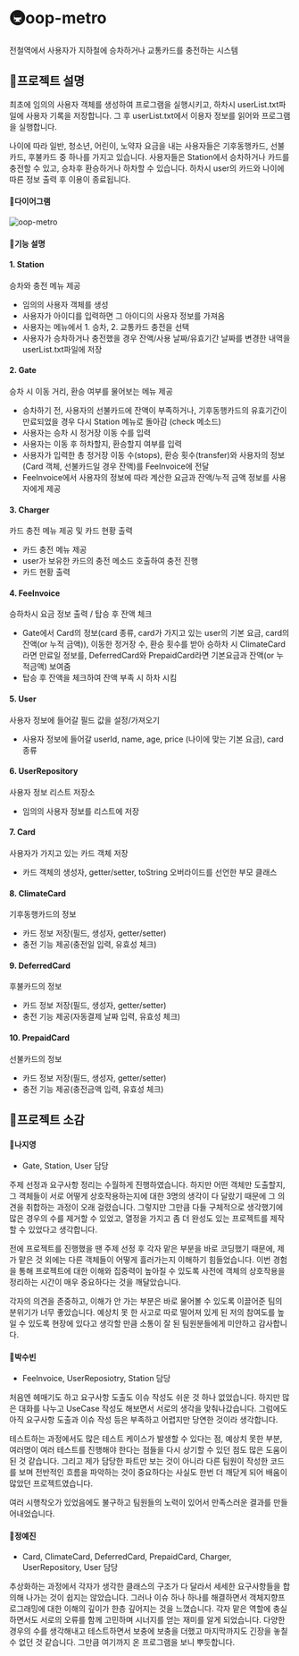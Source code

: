 # 🚇oop-metro

전철역에서 사용자가 지하철에 승차하거나 교통카드를 충전하는 시스템

## 🚎프로젝트 설명

최초에 임의의 사용자 객체를 생성하여 프로그램을 실행시키고, 하차시 userList.txt파일에 사용자 기록을 저장합니다. 그 후 userList.txt에서 이용자 정보를 읽어와 프로그램을 실행합니다.

나이에 따라 일반, 청소년, 어린이, 노약자 요금을 내는 사용자들은 기후동행카드, 선불카드, 후불카드 중 하나를 가지고 있습니다. 사용자들은 Station에서 승차하거나 카드를 충전할 수 있고, 승차후 환승하거나 하차할 수 있습니다. 하차시 user의 카드와 나이에 따른 정보 출력 후 이용이 종료됩니다.

#### 🏁다이어그램
![oop-metro](https://github.com/ssg-java3-240304/oop-metro/assets/95676035/37f89429-559d-4414-9eab-76d90c353c4f)

#### 🔨기능 설명
#### 1. Station
승차와 충전 메뉴 제공
- 임의의 사용자 객체를 생성
- 사용자가 아이디를 입력하면 그 아이디의 사용자 정보를 가져옴
- 사용자는 메뉴에서 1. 승차, 2. 교통카드 충전을 선택
- 사용자가 승차하거나 충전했을 경우 잔액/사용 날짜/유효기간 날짜를 변경한 내역을 userList.txt파일에 저장

#### 2. Gate
승차 시 이동 거리, 환승 여부를 물어보는 메뉴 제공
- 승차하기 전, 사용자의 선불카드에 잔액이 부족하거나, 기후동행카드의 유효기간이 만료되었을 경우 다시 Station 메뉴로 돌아감 (check 메소드)
- 사용자는 승차 시 정거장 이동 수를 입력
- 사용자는 이동 후 하차할지, 환승할지 여부를 입력
- 사용자가 입력한 총 정거장 이동 수(stops), 환승 횟수(transfer)와 사용자의 정보(Card 객체, 선불카드일 경우 잔액)를 FeeInvoice에 전달
- FeeInvoice에서 사용자의 정보에 따라 계산한 요금과 잔액/누적 금액 정보를 사용자에게 제공

#### 3. Charger
카드 충전 메뉴 제공 및 카드 현황 출력
- 카드 충전 메뉴 제공
- user가 보유한 카드의 충전 메소드 호출하여 충전 진행
- 카드 현황 출력

#### 4. FeeInvoice
승하차시 요금 정보 출력 / 탑승 후 잔액 체크
- Gate에서 Card의 정보(card 종류, card가 가지고 있는 user의 기본 요금, card의 잔액(or 누적 금액)), 이동한 정거장 수, 환승 횟수를 받아 승하차 시 ClimateCard라면 만료일 정보를, DeferredCard와 PrepaidCard라면 기본요금과 잔액(or 누적금액) 보여줌
- 탑승 후 잔액을 체크하여 잔액 부족 시 하차 시킴

#### 5. User
사용자 정보에 들어갈 필드 값을 설정/가져오기
- 사용자 정보에 들어갈 userId, name, age, price (나이에 맞는 기본 요금), card 종류

#### 6. UserRepository
사용자 정보 리스트 저장소
- 임의의 사용자 정보를 리스트에 저장

#### 7. Card
사용자가 가지고 있는 카드 객체 저장
- 카드 객체의 생성자, getter/setter, toString 오버라이드를 선언한 부모 클래스

#### 8. ClimateCard
기후동행카드의 정보
- 카드 정보 저장(필드, 생성자, getter/setter)
- 충전 기능 제공(충전일 입력, 유효성 체크)

#### 9. DeferredCard
후불카드의 정보
- 카드 정보 저장(필드, 생성자, getter/setter)
- 충전 기능 제공(자동결제 날짜 입력, 유효성 체크)

#### 10. PrepaidCard
선불카드의 정보
- 카드 정보 저장(필드, 생성자, getter/setter)
- 충전 기능 제공(충전금액 입력, 유효성 체크)


## 💜프로젝트 소감

#### 🍒나지영

- Gate, Station, User 담당

주제 선정과 요구사항 정리는 수월하게 진행하였습니다. 하지만 어떤 객체만 도출할지, 그 객체들이 서로 어떻게 상호작용하는지에 대한 3명의 생각이 다 달랐기 때문에 그 의견을 취합하는 과정이 오래 걸렸습니다. 그렇지만 그만큼 다들 구체적으로 생각했기에 많은 경우의 수를 제거할 수 있었고, 열정을 가지고 좀 더 완성도 있는 프로젝트를 제작할 수 있었다고 생각합니다.

전에 프로젝트를 진행했을 땐 주제 선정 후 각자 맡은 부분을 바로 코딩했기 때문에, 제가 맡은 것 외에는 다른 객체들이 어떻게 흘러가는지 이해하기 힘들었습니다. 이번 경험을 통해 프로젝트에 대한 이해와 집중력이 높아질 수 있도록 사전에 객체의 상호작용을 정리하는 시간이 매우 중요하다는 것을 깨달았습니다.

각자의 의견을 존중하고, 이해가 안 가는 부분은 바로 물어볼 수 있도록 이끌어준 팀의 분위기가 너무 좋았습니다. 예상치 못 한 사고로 따로 떨어져 있게 된 저의 참여도를 높일 수 있도록 현장에 있다고 생각할 만큼 소통이 잘 된 팀원분들에게 미안하고 감사합니다.

#### 🍉박수빈

- FeeInvoice, UserReposiotry, Station 담당

처음엔 헤매기도 하고 요구사항 도출도 이슈 작성도 쉬운 것 하나 없었습니다. 하지만 많은 대화를 나누고 UseCase 작성도 해보면서 서로의 생각을 맞춰나갔습니다. 그럼에도 아직 요구사항 도출과 이슈 작성 등은 부족하고 어렵지만 당연한 것이라 생각합니다.

테스트하는 과정에서도 많은 테스트 케이스가 발생할 수 있다는 점, 예상치 못한 부분, 여러명이 여러 테스트를 진행해야 한다는 점들을 다시 상기할 수 있던 점도 많은 도움이 된 것 같습니다. 그리고 제가 담당한 파트만 보는 것이 아니라 다른 팀원이 작성한 코드를 보며 전반적인 흐름을 파악하는 것이 중요하다는 사실도 한번 더 깨닫게 되어 배움이 많았던 프로젝트였습니다.

여러 시행착오가 있었음에도 불구하고 팀원들의 노력이 있어서 만족스러운 결과를 만들어내었습니다.

#### 🥕정예진

- Card, ClimateCard, DeferredCard, PrepaidCard, Charger, UserRepository, User 담당

추상화하는 과정에서 각자가 생각한 클래스의 구조가 다 달라서 세세한 요구사항들을 합의해 나가는 것이 쉽지는 않았습니다. 그러나 이슈 하나 하나를 해결하면서 객체지향프로그래밍에 대한 이해의 깊이가 한층 깊어지는 것을 느꼈습니다. 
각자 맡은 역할에 충실하면서도 서로의 오류를 함께 고민하며 시너지를 얻는 재미를 알게 되었습니다. 다양한 경우의 수를 생각해내고 테스트하면서 보충에 보충을 더했고 마지막까지도 긴장을 놓칠 수 없던 것 같습니다. 그만큼 여기까지 온 프로그램을 보니 뿌듯합니다.
